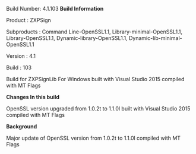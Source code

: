Build Number: 4.1.103
**Build Information**

Product : ZXPSign

Subproducts : Command Line-OpenSSL1.1, Library-minimal-OpenSSL1.1, Library-OpenSSL1.1, Dynamic-library-OpenSSL1.1, Dynamic-lib-minimal-OpenSSL1.1

Version : 4.1

Build :  103

Build for ZXPSignLib For Windows built with Visual Studio 2015 compiled with MT Flags

**Changes In this build**

OpenSSL version upgraded from 1.0.2t to 1.1.0l built with Visual Studio 2015 compiled with MT Flags

**Background**

Major update of OpenSSL version from 1.0.2t to 1.1.0l compiled with MT Flags

